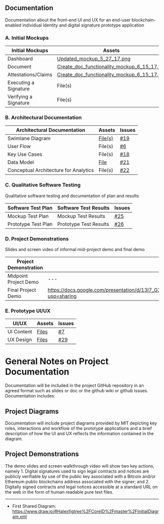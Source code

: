 ## Documentation

Documentation about the front-end UI and UX for an end-user blockchain-enabled individual identity and digital signature prototype application


### A. Initial Mockups

| Initial Mockups  | Assets  | Issues  |
|---|---|---|
| Dashboard  | [Updated_mockup_5_27_17.png](https://github.com/alexfigtree/CoreID/blob/master/docs/Updated_mockup_5_27_17.png)  |  [#5](https://github.com/alexfigtree/CoreID/issues/5) |
| Document  | [Create_doc_functionality_mockup_6_15_17.jpg](https://github.com/alexfigtree/CoreID/blob/master/docs/Create_doc_functionality_mockup_6_15_17.jpg) | [#5](https://github.com/alexfigtree/CoreID/issues/5)  |
| Attestations/Claims | [Create_doc_functionality_mockup_6_15_17.jpg](https://github.com/alexfigtree/CoreID/blob/master/docs/Create_doc_functionality_mockup_6_15_17.jpg) | [#5](https://github.com/alexfigtree/CoreID/issues/5)  |
| Executing a Signature  | File(s)  | [#23](https://github.com/alexfigtree/CoreID/issues/23)  |
| Verifying a Signature | File(s)  | [#24](https://github.com/alexfigtree/CoreID/issues/24)  |

### B. Architectural Documentation

| Architectural Documentation  | Assets  | Issues  |
|---|---|---|
| Swimlane Diagram | [File(s)](https://github.com/alexfigtree/CoreID/blob/master/docs/Diagram.md) | [#19](https://github.com/alexfigtree/CoreID/issues/19)  |
| User Flow  | File(s)  | [#6](https://github.com/alexfigtree/CoreID/issues/6)  |
| Key Use Cases  |  File(s) |  [#18](https://github.com/alexfigtree/CoreID/issues/18) |
| Data Model  | [File](https://github.com/alexfigtree/CoreID/blob/master/docs/Data_Model_and_Conceptual_Architecture.md#data-model)  |  [#21](https://github.com/alexfigtree/CoreID/issues/21)  |
| Conceptual Architecture for Analytics | File(s) |  [#22](https://github.com/alexfigtree/CoreID/issues/22)  |


### C. Qualitative Software Testing

Qualitative software testing and documentation of plan and results


| Software Test Plan  | Software Test Results  | Issues  |
|---|---|---|
| Mockup Test Plan | Mockup Test Results   |  [#25](https://github.com/alexfigtree/CoreID/issues/25)   |
| Prototype Test Plan | Prototype Test Results   |  [#26](https://github.com/alexfigtree/CoreID/issues/26)  |

### D. Project Demonstrations

Slides and screen video of informal mid-project demo and final demo

| Project Demonstration  | Slides  | Video  | Issues  |
|---|---|---|---|
| Midpoint Project Demo | ---  | https://www.youtube.com/watch?v=bY9nLPySd78&ab_channel=law.MIT.edu  | [#27](https://github.com/alexfigtree/CoreID/issues/27)  |
| Final Project Demo | https://docs.google.com/presentation/d/13I7_G37qNnyRuv28Ev8c_CTF9E6AgCx7YUmsg8gKCoo/edit?usp=sharing  | ---  | [#28](https://github.com/alexfigtree/CoreID/issues/28)  |


### E. Prototype UI/UX 

| UI/UX  | Assets  | Issues  
|---|---|---|
| UI Content | [Files](https://github.com/alexfigtree/CoreID/blob/master/docs/UI_Content.md)  | [#7](https://github.com/alexfigtree/CoreID/issues/7)   |  
| UX Design | [Files](https://github.com/alexfigtree/CoreID/blob/master/docs/UX_Design.md) |  [#29](https://github.com/alexfigtree/CoreID/issues/29)  |  


# General Notes on Project Documentation 

Documentation will be included in the project GitHub repository in an agreed format such as slides or doc or the github wiki or github issues. Documentation includes:

## Project Diagrams

Documentation will include project diagrams provided by MIT depicting key roles, interactions and workflow of the prototype applications and a brief description of how the UI and UX reflects the information contained in the diagram.

## Project Demonstrations

The demo slides and screen walkthrough video will show two key actions, namely 1. Digital signatures used to sign legal contracts and notices are publicly verifiable by use of the public key associated with a Bitcoin and/or Ethereum public blockchains address associated with the signer; and 2. Digitally signed contracts and legal notices accessible at a standard URL on the web in the form of human readable pure text files.

---------

* First Shared Diagram: https://www.draw.io/#Halexfigtree%2FCoreID%2Fmaster%2FInitialDiagram.xml

